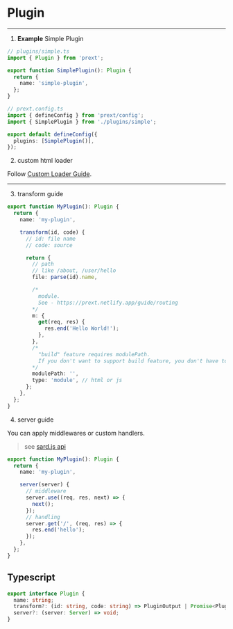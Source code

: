 # Plugin

---

1. **Example** Simple Plugin

```ts
// plugins/simple.ts
import { Plugin } from 'prext';

export function SimplePlugin(): Plugin {
  return {
    name: 'simple-plugin',
  };
}
```

```ts
// prext.config.ts
import { defineConfig } from 'prext/config';
import { SimplePlugin } from './plugins/simple';

export default defineConfig({
  plugins: [SimplePlugin()],
});
```

2. custom html loader

Follow [Custom Loader Guide](/prexty/lang-custom).

---

3. transform guide

```ts
export function MyPlugin(): Plugin {
  return {
    name: 'my-plugin',

    transform(id, code) {
      // id: file name
      // code: source

      return {
        // path
        // like /about, /user/hello
        file: parse(id).name,

        /*
          module.
          See - https://prext.netlify.app/guide/routing
        */
        m: {
          get(req, res) {
            res.end('Hello World!');
          },
        },
        /* 
          "build" feature requires modulePath. 
          If you don't want to support build feature, you don't have to provide this value.
        */
        modulePath: '',
        type: 'module', // html or js
      };
    },
  };
}
```

4. server guide

You can apply middlewares or custom handlers.

> see [sard.js api](/guide/api-sard)

```ts
export function MyPlugin(): Plugin {
  return {
    name: 'my-plugin',

    server(server) {
      // middleware
      server.use((req, res, next) => {
        next();
      });
      // handling
      server.get('/', (req, res) => {
        res.end('hello');
      });
    },
  };
}
```

## Typescript

```ts
export interface Plugin {
  name: string;
  transform?: (id: string, code: string) => PluginOutput | Promise<PluginOutput>;
  server?: (server: Server) => void;
}
```
